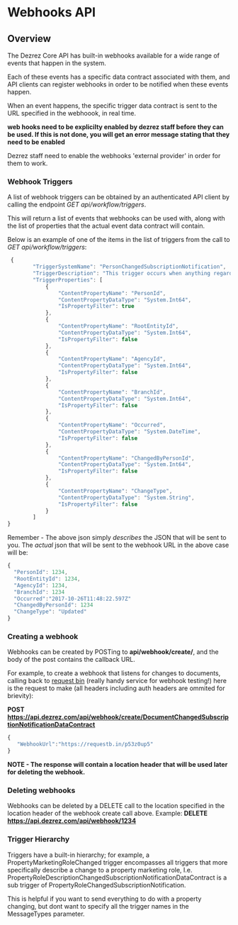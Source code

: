# Webhooks API

## Overview
The Dezrez Core API has built-in webhooks available for a wide range of events that happen in the system.

Each of these events has a specific data contract associated with them, and API clients can register webhooks in order to be notified when these events happen.

When an event happens, the specific trigger data contract is sent to the URL specified in the webhoook, in real time.

**web hooks need to be explicilty enabled by dezrez staff before they can be used.  If this is not done, you will get an error message stating that they need to be enabled**

Dezrez staff need to enable the webhooks 'external provider' in order for them to work.

### Webhook Triggers
A list of webhook triggers can be obtained by an authenticated API client by calling the endpoint *GET api/workflow/triggers*.

This will return a list of events that webhooks can be used with, along with the list of properties that the actual event data contract will contain.

Below is an example of one of the items in the list of triggers from the call to *GET api/workflow/triggers*:

```javascript
 {
        "TriggerSystemName": "PersonChangedSubscriptionNotification",
        "TriggerDescription": "This trigger occurs when anything regarding a person changes.",
        "TriggerProperties": [
            {
                "ContentPropertyName": "PersonId",
                "ContentPropertyDataType": "System.Int64",
                "IsPropertyFilter": true
            },
            {
                "ContentPropertyName": "RootEntityId",
                "ContentPropertyDataType": "System.Int64",
                "IsPropertyFilter": false
            },
            {
                "ContentPropertyName": "AgencyId",
                "ContentPropertyDataType": "System.Int64",
                "IsPropertyFilter": false
            },
            {
                "ContentPropertyName": "BranchId",
                "ContentPropertyDataType": "System.Int64",
                "IsPropertyFilter": false
            },
            {
                "ContentPropertyName": "Occurred",
                "ContentPropertyDataType": "System.DateTime",
                "IsPropertyFilter": false
            },
            {
                "ContentPropertyName": "ChangedByPersonId",
                "ContentPropertyDataType": "System.Int64",
                "IsPropertyFilter": false
            },
            {
                "ContentPropertyName": "ChangeType",
                "ContentPropertyDataType": "System.String",
                "IsPropertyFilter": false
            }
        ]
}
```
    
Remember - The above json simply *describes* the JSON that will be sent to you.  The *actual* json that will be sent to the webhook URL in the above case will be:
```javascript
{
  "PersonId": 1234,
  "RootEntityId": 1234,
  "AgencyId": 1234,
  "BranchId": 1234
  "Occurred":"2017-10-26T11:48:22.597Z"
  "ChangedByPersonId": 1234
  "ChangeType": "Updated"
}
```

### Creating a webhook
Webhooks can be created by POSTing to **api/webhook/create/<TriggerSystemName>**, and the body of the post contains the callback URL.
 
For example, to create a webhook that listens for changes to documents, calling back to [request bin](https://requestb.in) (really handy service for webhook testing!) here is the request to make (all headers including auth headers are ommited for brievity):
 
 **POST https://api.dezrez.com/api/webhook/create/DocumentChangedSubscriptionNotificationDataContract**
 ```javascript
 {
	"WebhookUrl":"https://requestb.in/p53z0up5"
}
 ```
**NOTE - The response will contain a location header that will be used later for deleting the webhook.**

### Deleting webhooks
Webhooks can be deleted by a DELETE call to the location specified in the location header of the webhook create call above.
Example:
**DELETE https://api.dezrez.com/api/webhook/1234**

### Trigger Hierarchy
Triggers have a built-in hierarchy; for example, a PropertyMarketingRoleChanged trigger encompasses all triggers that more specifically describe a change to a property marketing role, I.e.  
PropertyRoleDescriptionChangedSubscriptionNotificationDataContract is a sub trigger of PropertyRoleChangedSubscriptionNotification.

This is helpful if you want to send everything to do with a property changing, but dont want to specify all the trigger names in the MessageTypes parameter.

